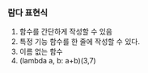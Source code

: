 ### 람다 표현식

1. 함수를 간단하게 작성할 수 있음
2. 특정 기능 함수를 한 줄에 작성할 수 있다.
3. 이름 없는 함수
4. (lambda a, b: a+b)(3,7)
